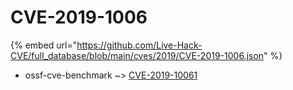 # CVE-2019-1006
{% embed url="https://github.com/Live-Hack-CVE/full_database/blob/main/cves/2019/CVE-2019-1006.json" %}

* ossf-cve-benchmark ~> [CVE-2019-10061](https://www.alice-snow.ru/2019/database/cve-2019-1006/cve-2019-10061-ossf-cve-benchmark)